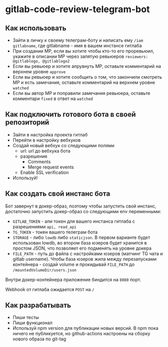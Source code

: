 # gitlab-code-review-telegram-bot

## Как использовать

- Зайти в личку к своему телеграм-боту и написать ему `/iam gitlabname`, где gitlabname - имя в вашем инстансе гитлаба
- При создании МР, если вы хотите чтобы кто-то его проревьюил, укажите в описании МР через запятую ревьюеров `reviewers: @gitlablogo, @gitlablogo2`
- Если вы ревьюер и хотите апрувнуть МР, оставьте комментарий на верхнем уровне `approve`
- Если вы ревьюер и хотите сообщить о том, что закончили смотреть МР и есть замечания, оставьте комментарий на верхнем уровне `watched`
- Если вы автор МР и поправили замечания ревьюера, оставьте комментари `fixed` в ответ на `watched`

## Как подключить готового бота в своей репозиторий

- Зайти в настройка проекта гитлаб
- Перейти в настройку вебхуков
- Создай новый вебхук со следующими полями
    - url: url до вебхука бота
    - разрешения
        - Comments
        - Merge request events
    - Enable SSL verification
- Используй!

## Как создать свой инстанс бота

Бот завернут в докер-образ, поэтому чтобы запустить свой инстанс, достаточно запустить докер-образ со следующими env переменными:
- `GITLAB_TOKEN` - апи токен для вашего инстанса гитлаба с разрешениями `api, read_api`
- `TG_TOKEN` - токен вашего телеграм бота
- `STORAGE` - либо `lowdb` либо `staticjson`. В первом варианте будет использован lowdb, во втором база юзеров будет хранится в простом JSON, что позволяет его подменять на уровне докера
- `FILE_PATH` - путь до файла с настройками юзеров (матчинг TG чата и gitlab username). Чтобы база юзеров жила между перезапусками контейнера - создай volume и прокидывай `FILE_PATH` до `/mountedVolumeDir/users.json`

Внутри докер-контейнера приложение биндится на `8080` порт.

Webhook от гитлаба ожидается `POST` на `/`

## Как разрабатывать

- Пиши тесты
- Пиши функционал
- Используй npm version для публикации новых версий. В npm пока ничего не публикуется, но github-actions настроены на сборку нового образа по git-tag